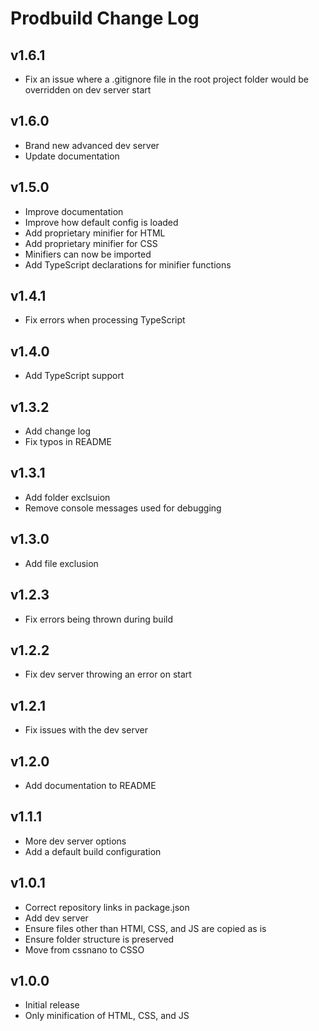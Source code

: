 # Prodbuild Change Log

## v1.6.1
- Fix an issue where a .gitignore file in the root project folder would be overridden on dev server start

## v1.6.0
- Brand new advanced dev server
- Update documentation

## v1.5.0
- Improve documentation
- Improve how default config is loaded
- Add proprietary minifier for HTML
- Add proprietary minifier for CSS
- Minifiers can now be imported
- Add TypeScript declarations for minifier functions

## v1.4.1
- Fix errors when processing TypeScript

## v1.4.0
- Add TypeScript support

## v1.3.2
- Add change log
- Fix typos in README

## v1.3.1
- Add folder exclsuion
- Remove console messages used for debugging

## v1.3.0
- Add file exclusion

## v1.2.3
- Fix errors being thrown during build

## v1.2.2
- Fix dev server throwing an error on start

## v1.2.1
- Fix issues with the dev server

## v1.2.0
- Add documentation to README

## v1.1.1
- More dev server options
- Add a default build configuration

## v1.0.1
- Correct repository links in package.json
- Add dev server
- Ensure files other than HTMl, CSS, and JS are copied as is
- Ensure folder structure is preserved
- Move from cssnano to CSSO

## v1.0.0
- Initial release
- Only minification of HTML, CSS, and JS